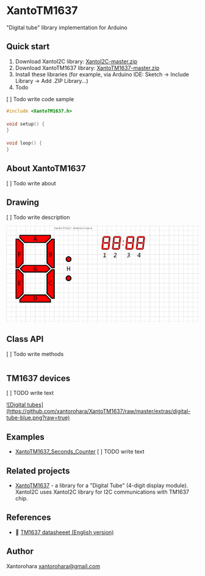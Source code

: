 # XantoTM1637
"Digital tube" library implementation for Arduino

## Quick start
1. Download XantoI2C library: [XantoI2C-master.zip](https://github.com/xantorohara/XantoI2C/archive/master.zip)
2. Download XantoTM1637 library: [XantoTM1637-master.zip](https://github.com/xantorohara/XantoTM1637/archive/master.zip)
3. Install these libraries (for example, via Arduino IDE: Sketch -> Include Library -> Add .ZIP Library...)
3. Todo

[ ] Todo write code sample

```cpp
#include <XantoTM1637.h>

void setup() {
}

void loop() {
}
```


## About XantoTM1637
[ ] Todo write about

## Drawing
[ ] Todo write description
 
![Drawing](https://github.com/xantorohara/XantoTM1637/raw/master/extras/XantoTM1637-drawing.png?raw=true)

## Class API
[ ] Todo write methods
```cpp

```

## TM1637 devices
[ ] TODO write text

<a href="http://s.click.aliexpress.com/e/FiqN3JQfe" target="_blank">
![Digital tubes](https://github.com/xantorohara/XantoTM1637/raw/master/extras/digital-tube-blue.png?raw=true)
</a>



## Examples
- [XantoTM1637_Seconds_Counter](https://github.com/xantorohara/XantoTM1637/tree/master/examples/XantoTM1637_Seconds_Counter)
[ ] TODO write text


## Related projects
- [XantoTM1637](https://github.com/xantorohara/XantoTM1637) - a library for a "Digital Tube" (4-digit display module).
XantoI2C uses XantoI2C library for I2C communications with TM1637 chip.

  
## References
* :blue_book: [TM1637 datasheeet (English version)](http://xantorohara.github.io/datasheets/TM1637_V2.4_EN.pdf)

## Author
Xantorohara <xantorohara@gmail.com>
